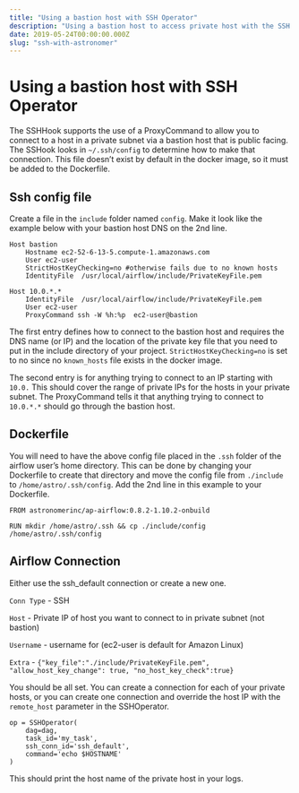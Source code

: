 ```yaml
---
title: "Using a bastion host with SSH Operator"
description: "Using a bastion host to access private host with the SSH Operator"
date: 2019-05-24T00:00:00.000Z
slug: "ssh-with-astronomer"
---
```

# Using a bastion host with SSH Operator

The SSHHook supports the use of a ProxyCommand to allow you to connect to a host in a private subnet via a bastion host that is public facing. The SSHook looks in `~/.ssh/config` to determine how to make that connection. This file doesn’t exist by default in the docker image, so it must be added to the Dockerfile.

## Ssh config file
Create a file in the `include` folder named `config`. Make it look like the example below with your bastion host DNS on the 2nd line.

```
Host bastion   
	Hostname ec2-52-6-13-5.compute-1.amazonaws.com
	User ec2-user   
	StrictHostKeyChecking=no #otherwise fails due to no known hosts
	IdentityFile  /usr/local/airflow/include/PrivateKeyFile.pem

Host 10.0.*.*
	IdentityFile  /usr/local/airflow/include/PrivateKeyFile.pem   
	User ec2-user   
	ProxyCommand ssh -W %h:%p  ec2-user@bastion
  ```

The first entry defines how to connect to the bastion host and requires the DNS name (or IP) and the location of the private key file that you need to put in the include directory of your project. `StrictHostKeyChecking=no` is set to no since no `known_hosts` file exists in the docker image.

The second entry is for anything trying to connect to an IP starting with `10.0.` This should cover the range of private IPs for the hosts in your private subnet. The ProxyCommand tells it that anything trying to connect to `10.0.*.*` should go through the bastion host.

## Dockerfile
You will need to have the above config file placed in the `.ssh` folder of the airflow user’s home directory. This can be done by changing your Dockerfile to create that directory and move the config file from `./include` to `/home/astro/.ssh/config`. Add the 2nd line in this example to your Dockerfile.

```
FROM astronomerinc/ap-airflow:0.8.2-1.10.2-onbuild

RUN mkdir /home/astro/.ssh && cp ./include/config /home/astro/.ssh/config
```

## Airflow Connection
Either use the ssh_default connection or create a new one.

`Conn Type` - SSH

`Host` - Private IP of host you want to connect to in private subnet (not bastion)

`Username` - username for (ec2-user is default for Amazon Linux)

`Extra` - `{"key_file":"./include/PrivateKeyFile.pem", "allow_host_key_change": true, "no_host_key_check":true}`



You should be all set. You can create a connection for each of your private hosts, or you can create one connection and override the host IP with the `remote_host` parameter in the SSHOperator.

```
op = SSHOperator(
	dag=dag,
	task_id='my_task',
	ssh_conn_id='ssh_default',
	command='echo $HOSTNAME'
)
```

This should print the host name of the private host in your logs.
